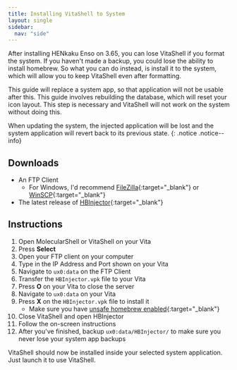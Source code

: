 ```yaml
---
title: Installing VitaShell to System
layout: single
sidebar:
  nav: "side"
---
```


After installing HENkaku Enso on 3.65, you can lose VitaShell if you format the system. If you haven't made a backup, you could lose the ability to install homebrew. So what you can do instead, is install it to the system, which will allow you to keep VitaShell even after formatting.

This guide will replace a system app, so that application will not be usable after this. This guide involves rebuilding the database, which will reset your icon layout. This step is necessary and VitaShell will not work on the system without doing this.

When updating the system, the injected application will be lost and the system application will revert back to its previous state.
{: .notice .notice--info}

## Downloads
- An FTP Client
	- For Windows, I'd recommend [FileZilla](https://filezilla-project.org/){:target="_blank"} or [WinSCP](https://winscp.net/eng/download.php){:target="_blank"}
- The latest release of [HBInjector](https://github.com/emiyl/HBInjector/releases/latest/){:target="_blank"}

## Instructions

1. Open MolecularShell or VitaShell on your Vita
2. Press **Select**
3. Open your FTP client on your computer
4. Type in the IP Address and Port shown on your Vita
5. Navigate to `ux0:data` on the FTP Client
6. Transfer the `HBInjector.vpk` file to your Vita
7. Press **O** on your Vita to close the server
8. Navigate to `ux0:data` on your Vita
9. Press **X** on the `HBInjector.vpk` file to install it
	- Make sure you have [unsafe homebrew enabled](/guide/installing-henkaku/#enabling-unsafe-homebrew){:target="_blank"}
10. Close VitaShell and open HBInjector
11. Follow the on-screen instructions
12. After you've finished, backup `ux0:data/HBInjector/` to make sure you never lose your system app backups

VitaShell should now be installed inside your selected system application. Just launch it to use VitaShell.
